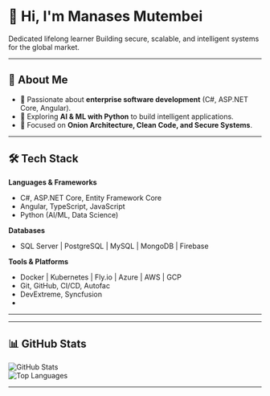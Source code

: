 # 👋 Hi, I'm Manases Mutembei

Dedicated lifelong learner 
Building secure, scalable, and intelligent systems for the global market.

---

## 🚀 About Me
- 🔹 Passionate about **enterprise software development** (C#, ASP.NET Core, Angular).  
- 🔹 Exploring **AI & ML with Python** to build intelligent applications.  
- 🔹 Focused on **Onion Architecture, Clean Code, and Secure Systems**.   

---

## 🛠️ Tech Stack
**Languages & Frameworks**
- C#, ASP.NET Core, Entity Framework Core  
- Angular, TypeScript, JavaScript  
- Python (AI/ML, Data Science)   

**Databases**
- SQL Server | PostgreSQL | MySQL | MongoDB  | Firebase

**Tools & Platforms**
- Docker | Kubernetes | Fly.io | Azure | AWS | GCP  
- Git, GitHub, CI/CD, Autofac  
- DevExtreme, Syncfusion  
- 
---

---

## 📊 GitHub Stats
![GitHub Stats](https://github-readme-stats.vercel.app/api?username=manasesmutembei11&show_icons=true&theme=radical)  
![Top Languages](https://github-readme-stats.vercel.app/api/top-langs/?username=manasesmutembei11&layout=compact&theme=radical)

---



